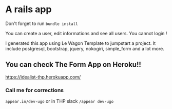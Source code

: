 # A rails app

Don't forget to run `bundle install`

You can create a user, edit informations and see all users.
You cannot login !

I generated this app using Le Wagon Template to jumpstart a project.
It include postgresql, bootstrap, jquery, nokogiri, simple_form and a lot more.

## You can check The Form App on Heroku!!
https://idealist-thp.herokuapp.com/

### Call me for corrections 
`appear.in/dev-ugo` or in THP slack `/appear dev-ugo`
